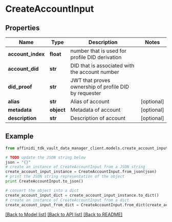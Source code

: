 # CreateAccountInput

## Properties

| Name              | Type       | Description                                           | Notes      |
| ----------------- | ---------- | ----------------------------------------------------- | ---------- |
| **account_index** | **float**  | number that is used for profile DID derivation        |
| **account_did**   | **str**    | DID that is associated with the account number        |
| **did_proof**     | **str**    | JWT that proves ownership of profile DID by requester |
| **alias**         | **str**    | Alias of account                                      | [optional] |
| **metadata**      | **object** | Metadata of account                                   | [optional] |
| **description**   | **str**    | Description of account                                | [optional] |

## Example

```python
from affinidi_tdk_vault_data_manager_client.models.create_account_input import CreateAccountInput

# TODO update the JSON string below
json = "{}"
# create an instance of CreateAccountInput from a JSON string
create_account_input_instance = CreateAccountInput.from_json(json)
# print the JSON string representation of the object
print CreateAccountInput.to_json()

# convert the object into a dict
create_account_input_dict = create_account_input_instance.to_dict()
# create an instance of CreateAccountInput from a dict
create_account_input_from_dict = CreateAccountInput.from_dict(create_account_input_dict)
```

[[Back to Model list]](../README.md#documentation-for-models) [[Back to API list]](../README.md#documentation-for-api-endpoints) [[Back to README]](../README.md)
